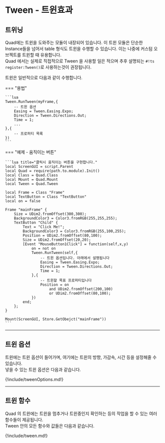 
# Tween - 트윈효과

## 트위닝

Quad에는 트윈을 도와주는 모듈이 내장되어 있습니다. 이 트윈 모듈은 단순한 Instance들을 넘어서 table 형식도 트윈을 수행할 수 있습니다. 이는 나중에 커스텀 오브젝트를 트윈할 때 유용합니다.  
Quad 에서는 실제로 직접적으로 Tween 을 사용할 일은 적으며 추후 설명되는 `#!ts register:Tween()`로 사용하는것이 권장됩니다.  

트윈은 일반적으로 다음과 같이 수행합니다.  

=== "용법"

    ```lua
    Tween.RunTween(myFrame,{
        -- 트윈 옵션
        Easing = Tween.Easing.Expo;
        Direction = Tween.Directions.Out;
        Time = 1;
        ...
    },{
        -- 프로퍼티 목록
    })
    ```

=== "예제 - 움직이는 버튼"

    ```lua title="클릭시 움직이는 버튼을 구현합니다."
    local ScreenGUI = script.Parent
    local Quad = require(path.to.module).Init()
    local Class = Quad.Class
    local Mount = Quad.Mount
    local Tween = Quad.Tween

    local Frame = Class "Frame"
    local TextButton = Class "TextButton"
    local on = false

    Frame "mainFrame" {
        Size = UDim2.fromOffset(300,300);
        BackgroundColor3 = Color3.fromRGB(255,255,255);
        TextButton "Child" {
            Text = "Click Me!";
            BackgroundColor3 = Color3.fromRGB(255,100,255);
            Position = UDim2.fromOffset(80,100);
            Size = UDim2.fromOffset(20,20);
            [Event "MouseButton1Click"] = function(self,x,y)
                on = not on
                Tween.RunTween(self,{
                    -- 트윈 옵션입니다. 아래에서 설명됩니다
                    Easing = Tween.Easing.Expo;
                    Direction = Tween.Directions.Out;
                    Time = 1;
                },{
                    -- 트윈할 목표 프로퍼티입니다
                    Position = on
                        and UDim2.fromOffset(200,100)
                        or UDim2.fromOffset(80,100);
                })
            end;
        };
    }

    Mount(ScreenGUI, Store.GetObejct("mainFrame"))
    ```

---

## 트윈 옵션

트윈에는 트윈 옵션이 들어가며, 여기에는 트윈의 방향, 가감속, 시간 등을 설정해줄 수 있습니다.  
넣을 수 있는 트윈 옵션은 다음과 같습니다.  

{!include/tweenOptions.md!}

---

## 트윈 함수

Quad 의 트윈에는 트윈을 멈추거나 트윈중인지 확인하는 등의 작업을 할 수 있는 여러 함수들이 제공됩니다.  
Tween 안의 모든 함수와 값들은 다음과 같습니다.  

{!include/tween.md!}
